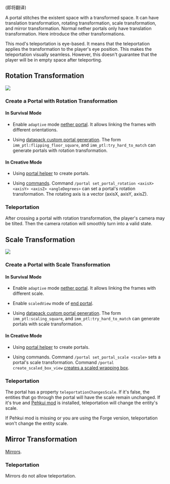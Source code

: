 (即将翻译)

A portal stitches the existent space with a transformed space. It can have translation transformation, rotating transformation, scale transformation, and mirror transformation. Normal nether portals only have translation transformation. Here introduce the other transformations.

This mod's teleportation is eye-based. It means that the teleportation applies the transformation to the player's eye position. This makes the teleportation visually seamless. However, this doesn't guarantee that the player will be in empty space after teleporting.

## Rotation Transformation

![](https://i.ibb.co/LRGr8pK/2020-08-06-12-18-32.png)

### Create a Portal with Rotation Transformation

#### In Survival Mode

- Enable `adaptive` mode [nether portal](https://github.com/qouteall/ImmersivePortalsMod/wiki/Portals#nether-portals). It allows linking the frames with different orientations.

- Using [datapack custom portal generation](https://github.com/qouteall/ImmersivePortalsMod/wiki/Datapack-Based-Custom-Portal-Generation). The form `imm_ptl:flipping_floor_square`, and `imm_ptl:try_hard_to_match` can generate portals with rotation transformation.

#### In Creative Mode

- Using [portal helper](https://github.com/qouteall/ImmersivePortalsMod/wiki/Portal-Customization#portal-helper-block) to create portals.

- Using [commands](https://github.com/qouteall/ImmersivePortalsMod/wiki/Portal-Customization). Command `/portal set_portal_rotation <axisX> <axisY> <axisZ> <angleDegrees>` can set a portal's rotation transformation. The rotating axis is a vector (axisX, axisY, axisZ).

### Teleportation

After crossing a portal with rotation transformation, the player's camera may be tilted. Then the camera rotation will smoothly turn into a valid state.

## Scale Transformation

![](https://i.ibb.co/T0xLjnP/2020-08-06-12-34-27.png)

### Create a Portal with Scale Transformation

#### In Survival Mode

- Enable `adaptive` mode [nether portal](https://github.com/qouteall/ImmersivePortalsMod/wiki/Portals#nether-portals). It allows linking the frames with different scale.

- Enable `scaledView` mode of [end portal](https://github.com/qouteall/ImmersivePortalsMod/wiki/Portals#end-portals).

- Using [datapack custom portal generation](https://github.com/qouteall/ImmersivePortalsMod/wiki/Datapack-Based-Custom-Portal-Generation). The form `imm_ptl:scaling_square`, and `imm_ptl:try_hard_to_match` can generate portals with scale transformation.

#### In Creative Mode

- Using [portal helper](https://github.com/qouteall/ImmersivePortalsMod/wiki/Portal-Customization#portal-helper-block) to create portals.

- Using commands. Command `/portal set_portal_scale <scale>` sets a portal's scale transformation. Command `/portal create_scaled_box_view` [creates a scaled wrapping box](https://github.com/qouteall/ImmersivePortalsMod/wiki/Portal-Customization#create-a-scaled-wrapping-zone).

### Teleportation
The portal has a property `teleportationChangesScale`. If it's false, the entities that go through the portal will have the scale remain unchanged.
If it's true and [Pehkui mod](https://www.curseforge.com/minecraft/mc-mods/pehkui) is installed, teleportation will change the entity's scale.

If Pehkui mod is missing or you are using the Forge version, teleportation won't change the entity scale.

## Mirror Transformation

[Mirrors](https://github.com/qouteall/ImmersivePortalsMod/wiki/Portals#mirrors).

### Teleportation
Mirrors do not allow teleportation.

